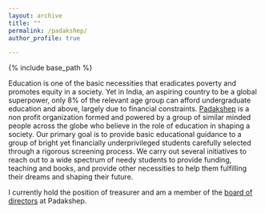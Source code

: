 ```yaml
---
layout: archive
title: ""
permalink: /padakshep/
author_profile: true

---
```


{% include base_path %}

Education is one of the basic necessities that eradicates poverty and promotes equity in a society. Yet in India, an aspiring country to be a global superpower, only 8% of the relevant age group can afford undergraduate education and above, largely due to financial constraints. [Padakshep](https://padakshep.org) is a non profit organization formed and powered by a group of similar minded people across the globe who believe in the role of education in shaping a society. Our primary goal is to provide basic educational guidance to a group of bright yet financially underprivileged students carefully selected through a rigorous screening process. We carry out several initiatives to reach out to a wide spectrum of needy students to provide funding, teaching and books, and provide other necessities to help them fulfilling their dreams and shaping their future. 

I currently hold the position of treasurer and am a member of the [board of directors](https://sites.google.com/a/padakshep.org/padakshep-members/home) at Padakshep.

